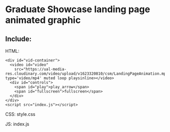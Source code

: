 # Graduate Showcase landing page animated graphic

## Include:

HTML: 

```
<div id="vid-container">
  <video id="video"
    src="https://ual-media-res.cloudinary.com/video/upload/v1623320810/csm/LandingPageAnimation.mp4" type='video/mp4' muted loop playsinline></video>
  <div id="controls">
    <span id="play">play_arrow</span>
    <span id="fullscreen">fullscreen</span>
  </div>
</div>
<script src="index.js"></script>
```

CSS: style.css

JS: index.js